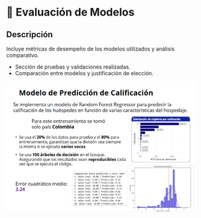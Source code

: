 # 🔎 Evaluación de Modelos
## Descripción
Incluye métricas de desempeño de los modelos utilizados y análisis comparativo.
- Sección de pruebas y validaciones realizadas.
- Comparación entre modelos y justificación de elección.


![dashboard](https://github.com/daldana13801/GerenciaCienciaDatos/blob/main/model_evaluation/captura2.png)
